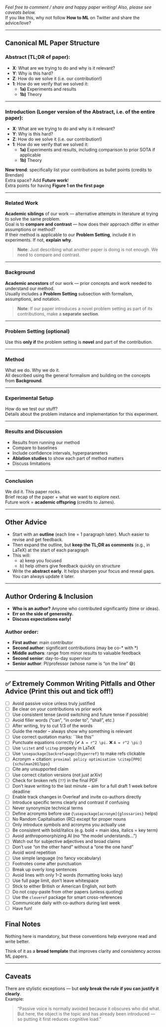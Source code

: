 _Feel free to comment / share and happy paper writing! Also, please see caveats below._  
If you like this, why not follow **How to ML** on Twitter and share the advice/love?

---

## Canonical ML Paper Structure

### Abstract (TL;DR of paper):

- **X**: What are we trying to do and why is it relevant?
- **Y**: Why is this hard?
- **Z**: How do we solve it (i.e. our contribution!)
- **1**: How do we verify that we solved it:
    - **1a)** Experiments and results
    - **1b)** Theory

---

### Introduction (Longer version of the Abstract, i.e. of the entire paper):

- **X**: What are we trying to do and why is it relevant?
- **Y**: Why is this hard?
- **Z**: How do we solve it (i.e. our contribution!)
- **1**: How do we verify that we solved it:
    - **1a)** Experiments and results, including comparison to prior SOTA if applicable
    - **1b)** Theory

**New trend**: specifically list your contributions as bullet points (credits to Brendan)  
Extra space? Add **Future work**!  
Extra points for having **Figure 1 on the first page**

---

### Related Work

**Academic siblings** of our work — alternative attempts in literature at trying to solve the same problem.  
Goal is to **compare and contrast** — how does their approach differ in either assumptions or method?  
If their method is applicable to our **Problem Setting**, include it in experiments. If not, **explain why**.

> **Note**: Just describing what another paper is doing is not enough. We need to compare and contrast.

---

### Background

**Academic ancestors** of our work — prior concepts and work needed to understand our method.  
Usually includes a **Problem Setting** subsection with formalism, assumptions, and notation.

> **Note**: If our paper introduces a novel problem setting as part of its contributions, make a **separate section**.

---

### Problem Setting (optional)

Use this **only if** the problem setting is **novel** and part of the contribution.

---

### Method

What we do. Why we do it.  
All described using the general formalism and building on the concepts from **Background**.

---

### Experimental Setup

How do we test our stuff?  
Details about the problem instance and implementation for this experiment.

---

### Results and Discussion

- Results from running our method
- Compare to baselines
- Include confidence intervals, hyperparameters
- **Ablation studies** to show each part of method matters
- Discuss limitations

---

### Conclusion

We did it. This paper rocks.  
Brief recap of the paper + what we want to explore next.  
Future work = **academic offspring** (credits to James).

---

## Other Advice

- Start with an **outline** (each line = 1 paragraph later). Much easier to revise and get feedback.
- Then expand the outline, but **keep the TL;DR as comments** (e.g., in LaTeX) at the start of each paragraph
- This will:
    - a) keep you focused
    - b) help others give feedback quickly on structure
- Write the **abstract early**. It helps sharpen your focus and reveal gaps. You can always update it later.

---

## Author Ordering & Inclusion

- **Who is an author?** Anyone who contributed significantly (time or ideas).
- **Err on the side of generosity.**
- **Discuss expectations early!**
### Author order:

- **First author**: main contributor
- **Second author**: significant contributions (may be co-* with *)
- **Middle authors**: range from minor results to valuable feedback
- **Second senior**: day-to-day supervisor
- **Senior author**: PI/professor (whose name is “on the line” 😅)

---

## ✅ Extremely Common Writing Pitfalls and Other Advice (Print this out and tick off!)

- [ ] Avoid passive voice unless truly justified  
- [ ] Be clear on your contributions vs prior work  
- [ ] Use consistent tense (avoid switching and future tense if possible)  
- [ ] Avoid filler words (“can”, “in order to”, “shall”, etc.)  
- [ ] After writing, try to cut 1/3 of the words  
- [ ] Guide the reader – always show why something is relevant  
- [ ] Use correct quotation marks: ``like this’’  
- [ ] Punctuate equations correctly (✔ `A = r^2 \pi.` ❌ `A = r^2 \pi:`)  
- [ ] Use `\citet` and `\citep` properly in LaTeX  
- [ ] Use `\usepackage[backref=page]{hyperref}` to make refs clickable  
- [ ] Acronym + citation: `proximal policy optimisation \citep[PPO]{schulman2017ppo}`  
- [ ] Cite any unsupported claim  
- [ ] Use correct citation versions (not just arXiv)  
- [ ] Check for broken refs (`??`) in the final PDF  
- [ ] Don’t leave writing to the last minute – aim for a full draft 1 week before deadline  
- [ ] Enable track changes in Overleaf and invite co-authors directly  
- [ ] Introduce specific terms clearly and contrast if confusing  
- [ ] Never synonymize technical terms  
- [ ] Define acronyms before use (`\usepackage[acronym]{glossaries}` helps)  
- [ ] No Random Capitalisation (RC) except for proper nouns  
- [ ] Only introduce symbols and acronyms you actually use  
- [ ] Be consistent with bold/italics (e.g. bold = main idea, italics = key term)  
- [ ] Avoid anthropomorphizing AI (no “the model understands…”)  
- [ ] Watch out for subjective adjectives and broad claims  
- [ ] Don’t use “on the other hand” without a “one the one hand”  
- [ ] Avoid word repetition  
- [ ] Use simple language (no fancy vocabulary)  
- [ ] Footnotes come after punctuation  
- [ ] Break up overly long sentences  
- [ ] Avoid lines with only 1–2 words (formatting looks lazy)  
- [ ] Use full page limit, don’t leave whitespace  
- [ ] Stick to either British or American English, not both  
- [ ] Do not copy-paste from other papers (unless quoting)  
- [ ] Use the `cleveref` package for smart cross-references  
- [ ] Communicate daily with co-authors during last week  
- [ ] Have fun!

## Final Notes

Nothing here is mandatory, but these conventions help everyone read and write better.

Think of it as a **broad template** that improves clarity and consistency across ML papers.

---

## Caveats

There are stylistic exceptions — but **only break the rule if you can justify it clearly**.  
Example:

> “Passive voice is normally avoided because it obscures who did what.  
> But here, the object is the topic and has already been introduced — so putting it first reduces cognitive load.”